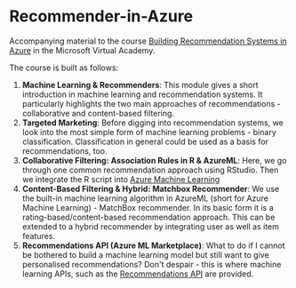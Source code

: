 # Recommender-in-Azure
Accompanying material to the course [Building Recommendation Systems in Azure](https://www.microsoftvirtualacademy.com/en-us/training-courses/building-recommendation-systems-in-azure-13765) in the Microsoft Virtual Academy.

The course is built as follows:

1. **Machine Learning & Recommenders**: This module gives a short introduction in machine learning and recommendation systems. It particularly highlights the two main approaches of recommendations - collaborative and content-based filtering.
2. **Targeted Marketing**: Before digging into recommendation systems, we look into the most simple form of machine learning problems - binary classification. Classification in general could be used as a basis for recommendations, too.
3. **Collaborative Filtering: Association Rules in R & AzureML**: Here, we go through one common recommendation approach using RStudio. Then we integrate the R script into [Azure Machine Learning](http://studio.azureml.net)
4. **Content-Based Filtering & Hybrid: Matchbox Recommender**: We use the built-in machine learning algorithm in AzureML (short for Azure Machine Learning) - MatchBox recommender. In its basic form it is a rating-based/content-based recommendation approach. This can be extended to a hybrid recommender by integrating user as well as item features.
5. **Recommendations API (Azure ML Marketplace)**: What to do if I cannot be bothered to build a machine learning model but still want to give personalised recommendations? Don't despair - this is where machine learning APIs, such as the [Recommendations API](http://gallery.azureml.net/MachineLearningAPI/Recommendations-2) are provided.
